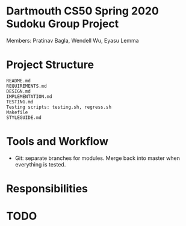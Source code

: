 # Dartmouth CS50 Spring 2020 Sudoku Group Project

Members: Pratinav Bagla, Wendell Wu, Eyasu Lemma

# Project Structure
```
README.md
REQUIREMENTS.md
DESIGN.md
IMPLEMENTATION.md
TESTING.md
Testing scripts: testing.sh, regress.sh
Makefile
STYLEGUIDE.md
```

# Tools and Workflow

- Git: separate branches for modules. Merge back into master when everything is
  tested.

# Responsibilities

# TODO

